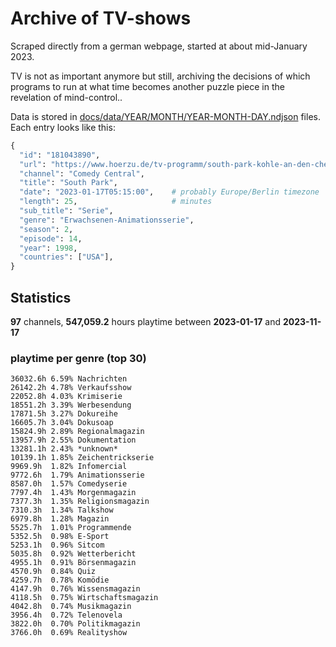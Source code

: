 # Archive of TV-shows

Scraped directly from a german webpage, started at about mid-January 2023.

TV is not as important anymore but still, archiving the decisions of which programs to run at what time
becomes another puzzle piece in the revelation of mind-control.. 

Data is stored in [docs/data/YEAR/MONTH/YEAR-MONTH-DAY.ndjson](docs/data/) files. 
Each entry looks like this:

```python
{
  "id": "181043890", 
  "url": "https://www.hoerzu.de/tv-programm/south-park-kohle-an-den-chefkoch/bid_181043890/", 
  "channel": "Comedy Central", 
  "title": "South Park", 
  "date": "2023-01-17T05:15:00",    # probably Europe/Berlin timezone 
  "length": 25,                     # minutes 
  "sub_title": "Serie", 
  "genre": "Erwachsenen-Animationsserie", 
  "season": 2, 
  "episode": 14, 
  "year": 1998, 
  "countries": ["USA"],
}
```

## Statistics

**97** channels, **547,059.2** hours playtime between **2023-01-17** and **2023-11-17**


### playtime per genre (top 30)

    36032.6h 6.59% Nachrichten
    26142.2h 4.78% Verkaufsshow
    22052.8h 4.03% Krimiserie
    18551.2h 3.39% Werbesendung
    17871.5h 3.27% Dokureihe
    16605.7h 3.04% Dokusoap
    15824.9h 2.89% Regionalmagazin
    13957.9h 2.55% Dokumentation
    13281.1h 2.43% *unknown*
    10139.1h 1.85% Zeichentrickserie
    9969.9h  1.82% Infomercial
    9772.6h  1.79% Animationsserie
    8587.0h  1.57% Comedyserie
    7797.4h  1.43% Morgenmagazin
    7377.3h  1.35% Religionsmagazin
    7310.3h  1.34% Talkshow
    6979.8h  1.28% Magazin
    5525.7h  1.01% Programmende
    5352.5h  0.98% E-Sport
    5253.1h  0.96% Sitcom
    5035.8h  0.92% Wetterbericht
    4955.1h  0.91% Börsenmagazin
    4570.9h  0.84% Quiz
    4259.7h  0.78% Komödie
    4147.9h  0.76% Wissensmagazin
    4118.5h  0.75% Wirtschaftsmagazin
    4042.8h  0.74% Musikmagazin
    3956.4h  0.72% Telenovela
    3822.0h  0.70% Politikmagazin
    3766.0h  0.69% Realityshow
